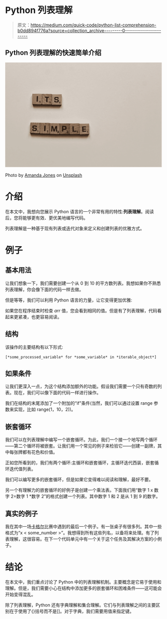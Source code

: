 # Python 列表理解

> 原文：<https://medium.com/quick-code/python-list-comprehension-b0dd894f776a?source=collection_archive---------0----------------------->

## Python 列表理解的快速简单介绍

![](img/5e15c2c5a784b0bf2830dbecd7cb860a.png)

Photo by [Amanda Jones](https://unsplash.com/@amandagraphc?utm_source=medium&utm_medium=referral) on [Unsplash](https://unsplash.com?utm_source=medium&utm_medium=referral)

# 介绍

在本文中，我想向您展示 Python 语言的一个非常有用的特性:**列表理解**。阅读后，您将能够更有效、更优美地编写代码。

列表理解是一种基于现有列表或迭代对象来定义和创建列表的优雅方式。

# 例子

## 基本用法

让我们想象一下，我们需要创建一个从 0 到 10 的平方数列表。我想如果你不熟悉列表理解，你会像下面的代码一样去做。

但是等等，我们可以利用 Python 语言的力量，让它变得更加优雅:

如果您在程序结束时检查 *arr* 值，您会看到相同的值。但是有了列表理解，代码看起来更紧凑，也更容易阅读。

## 结构

该操作的主要结构有以下形式:

```
[*some_processed_variable* for *some_variable* in *iterable_object*]
```

## 如果条件

让我们更深入一点，为这个结构添加额外的功能。假设我们需要一个只有奇数的列表。现在，我们可以像下面的代码一样进行操作。

我们在结构的末尾添加了一个附加的“if”条件(当然，我们可以通过设置 range 参数来实现，比如 range(1，10，2))。

## 嵌套循环

我们可以在列表理解中编写一个嵌套循环。为此，我们一个接一个地写两个循环——第二个循环将被嵌套。让我们用一个常见的例子来检验它——创建一副牌，其中每张牌都有花色和价值。

正如您所看到的，我们有两个循环:主循环和嵌套循环，主循环迭代西装，嵌套循环迭代值列表。

我们可以编写更多的嵌套循环，但是如果它变得难以阅读和理解，最好不要。

另一个有理解力的嵌套循环的好例子是创建一个乘法表。下面我们用“数字 1 x 数字 2=数字 1 *数字 2”的格式创建一个列表。其中数字 1 和 2 是从 1 到 9 的数字。

## 真实的例子

我在其中一场[卡格尔](https://www.kaggle.com/)比赛中遇到的最后一个例子。有一张桌子有很多列。其中一些格式为“x < some_number >”。我想得到所有这些列名，以备将来处理。有了列表理解，这很容易。在下一个代码单元中有一个关于这个任务及其解决方案的小例子。

# 结论

在本文中，我们重点讨论了 Python 中的列表理解机制。主要概念是它易于使用和理解。但是，我们需要小心在结构中添加更多的嵌套循环和困难条件——这可能会开始变得混乱。

除了列表理解，Python 还有字典理解和集合理解。它们与列表理解之间的主要区别在于使用了{}括号而不是[]。对于字典，我们需要用值来指定键。
